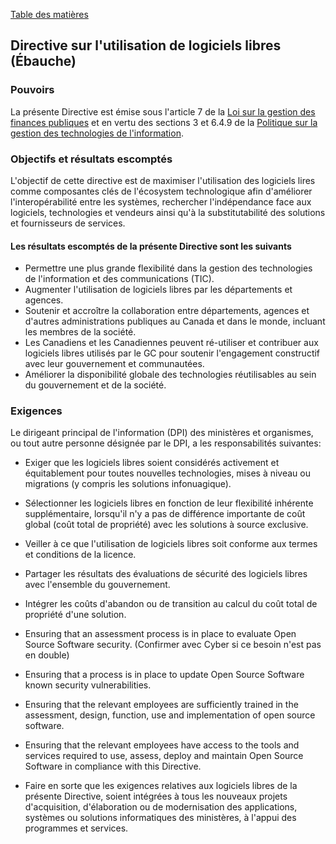 [Table des matières](../../README.md#contenu-français)

## Directive sur l'utilisation de logiciels libres (Ébauche)

### Pouvoirs

La présente Directive est émise sous l'article 7 de la [Loi sur la gestion des finances publiques](https://laws-lois.justice.gc.ca/fra/lois/f-11/) et en vertu des sections 3 et 6.4.9 de la [Politique sur la gestion des technologies de l'information](https://www.tbs-sct.gc.ca/pol/doc-fra.aspx?id=12755).

### Objectifs et résultats escomptés

L'objectif de cette directive est de maximiser l'utilisation des logiciels lires comme composantes clés de l'écosystem technologique afin d'améliorer l'interopérabilité entre les systèmes, rechercher l'indépendance face aux logiciels, technologies et vendeurs ainsi qu'à la substitutabilité des solutions et fournisseurs de services.

#### Les résultats escomptés de la présente Directive sont les suivants

* Permettre une plus grande flexibilité dans la gestion des technologies de l'information et des communications (TIC).
* Augmenter l'utilisation de logiciels libres par les départements et agences.
* Soutenir et accroître la collaboration entre départements, agences et d'autres administrations publiques au Canada et dans le monde, incluant les membres de la société.
* Les Canadiens et les Canadiennes peuvent ré-utiliser et contribuer aux logiciels libres utilisés par le GC pour soutenir l'engagement constructif avec leur gouvernement et communautées.
* Améliorer la disponibilité globale des technologies réutilisables au sein du gouvernement et de la société.

### Exigences

Le dirigeant principal de l'information (DPI) des ministères et organismes, ou tout autre personne désignée par le DPI, a les responsabilités suivantes:

* Exiger que les logiciels libres soient considérés activement et équitablement pour toutes nouvelles technologies, mises à niveau ou migrations (y compris les solutions infonuagique).
* Sélectionner les logiciels libres en fonction de leur flexibilité inhérente supplémentaire, lorsqu'il n'y a pas de différence importante de coût global (coût total de propriété) avec les solutions à source exclusive.
* Veiller à ce que l'utilisation de logiciels libres soit conforme aux termes et conditions de la licence.
* Partager les résultats des évaluations de sécurité des logiciels libres avec l'ensemble du gouvernement.

* Intégrer les coûts d'abandon ou de transition au calcul du coût total de propriété d'une solution.
* Ensuring that an assessment process is in place to evaluate Open Source Software security. (Confirmer avec Cyber si ce besoin n'est pas en double)
* Ensuring that a process is in place to update Open Source Software known security vulnerabilities.
* Ensuring that the relevant employees are sufficiently trained in the assessment, design, function, use and implementation of open source software.
* Ensuring that the relevant employees have access to the tools and services required to use, assess, deploy and maintain Open Source Software in compliance with this Directive.

* Faire en sorte que les exigences relatives aux logiciels libres de la présente Directive, soient intégrées à tous les nouveaux projets d'acquisition, d'élaboration ou de modernisation des applications, systèmes ou solutions informatiques des ministères, à l'appui des programmes et services.
